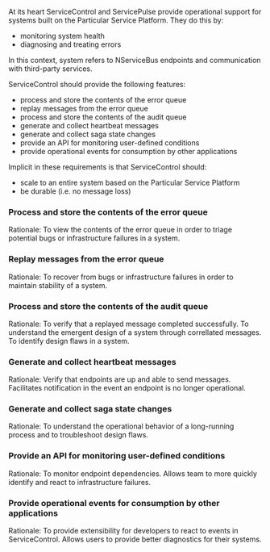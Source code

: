 At its heart ServiceControl and ServicePulse provide operational support for systems built on the Particular Service Platform. They do this by:

- monitoring system health
- diagnosing and treating errors

In this context, system refers to NServiceBus endpoints and communication with third-party services.

ServiceControl should provide the following features:

- process and store the contents of the error queue
- replay messages from the error queue
- process and store the contents of the audit queue
- generate and collect heartbeat messages
- generate and collect saga state changes
- provide an API for monitoring user-defined conditions
- provide operational events for consumption by other applications

Implicit in these requirements is that ServiceControl should:

- scale to an entire system based on the Particular Service Platform
- be durable (i.e. no message loss)

### Process and store the contents of the error queue

Rationale: To view the contents of the error queue in order to triage potential bugs or infrastructure failures in a system.

### Replay messages from the error queue

Rationale: To recover from bugs or infrastructure failures in order to maintain stability of a system.

### Process and store the contents of the audit queue

Rationale: To verify that a replayed message completed successfully. To understand the emergent design of a system through correllated messages. To identify design flaws in a system.

### Generate and collect heartbeat messages

Rationale: Verify that endpoints are up and able to send messages. Facilitates notification in the event an endpoint is no longer operational.

### Generate and collect saga state changes

Rationale: To understand the operational behavior of a long-running process and to troubleshoot design flaws.

### Provide an API for monitoring user-defined conditions

Rationale: To monitor endpoint dependencies. Allows team to more quickly identify and react to infrastructure failures.

### Provide operational events for consumption by other applications

Rationale: To provide extensibility for developers to react to events in ServiceControl. Allows users to provide better diagnostics for their systems.

